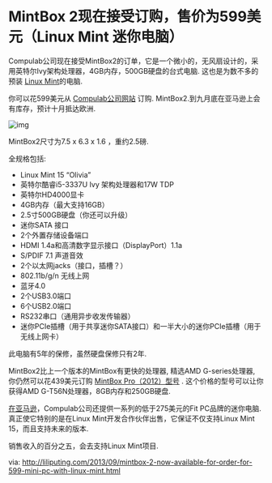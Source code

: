MintBox 2现在接受订购，售价为599美元（Linux Mint 迷你电脑）
====================================================================

Compulab公司现在接受MintBox2的订单，它是一个微小的，无风扇设计的，采用英特尔Ivy架构处理器，4GB内存，500GB硬盘的台式电脑. 这也是为数不多的预装 [Linux Mint][1]的电脑. 

你可以花599美元从 [Compulab公司网站][2] 订购. MintBox2.到九月底在亚马逊上会有库存，预计十月抵达欧洲.

![img](http://cdn.liliputing.com/wp-content/uploads/2013/09/mintbox2_0.jpg "Mintbox 2")

MintBox2尺寸为7.5 x 6.3 x 1.6 ，重约2.5磅.

全规格包括:

- Linux Mint 15 “Olivia”
- 英特尔酷睿i5-3337U Ivy 架构处理器和17W TDP
- 英特尔HD4000显卡
- 4GB内存（最大支持16GB）
- 2.5寸500GB硬盘（你还可以升级）
- 迷你SATA 接口
- 2个外置存储设备端口
- HDMI 1.4a和高清数字显示接口（DisplayPort）1.1a
- S/PDIF 7.1 声道音效
- 2个以太网jacks（接口，插槽？）
- 802.11b/g/n 无线上网
- 蓝牙4.0
- 2个USB3.0端口
- 6个USB2.0端口
- RS232串口（通用异步收发传输器）
- 迷你PCIe插槽（用于共享迷你SATA接口）和一半大小的迷你PCIe插槽（用于无线上网卡）

此电脑有5年的保修，虽然硬盘保修只有2年.

MintBox2比上一个版本的MintBox有更快的处理器, 精选AMD G-series处理器, 你仍然可以花439美元订购 [MintBox Pro（2012）型号][2] . 这个价格的型号可以让你获得AMD G-T56N处理器，8GB内存和250GB硬盘.

[在亚马逊][3]，Compulab公司还提供一系列的低于275美元的Fit PC品牌的迷你电脑. 真正使它特别的是在Linux Mint开发合作伙伴出售，它保证不仅支持Linux Mint 15，而且支持未来的版本.

销售收入的百分之五，会去支持Linux Mint项目.

[1]:http://linuxmint.com/
[2]:http://fit-pc.com/web/purchasing/order-mintbox/
[3]:http://www.amazon.com/s/?_encoding=UTF8&camp=1789&creative=390957&field-brandtextbin=fit-PC3&linkCode=ur2&node=172282&tag=bradlindsdigi-20

via: http://liliputing.com/2013/09/mintbox-2-now-available-for-order-for-599-mini-pc-with-linux-mint.html

